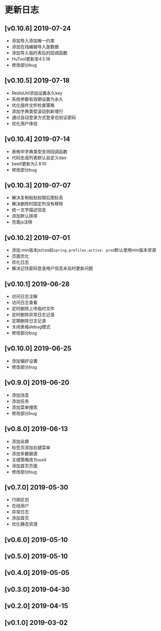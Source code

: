 # 更新日志
## [v0.10.6] 2019-07-24
- 添加导入添加唯一约束
- 添加在线编辑导入是数据
- 添加导入临时表后的回调函数
- HuTool更新至4.5.18
- 修改部分bug
## [v0.10.5] 2019-07-18
- RedisUtil添加设置永久key
- 系统参数有效期设置为永久
- 优化插件文件检查策略
- 添加字典类型滚动到新增行
- 通过自动登录方式登录也验证密码
- 优化用户体验
## [v0.10.4] 2019-07-14
- 表格中字典类型支持回调函数
- 代码生成列表默认自定义dao
- beetl更新为2.9.10
- 修改部分bug
## [v0.10.3] 2019-07-07
- 解决复制粘贴权限后图标丢
- 解决删除时固定列没有移除
- 统一文字描述信息
- 添加默认排序
- 完善js注释
## [v0.10.2] 2019-07-01
- 添加.min版本js/css如`spring.profiles.active: prod`默认使用min版本资源
- 页面优化
- 优化日志
- 解决记住密码登录用户信息未及时更新问题
## [v0.10.1] 2019-06-28
- 访问日志注解
- 访问日志查看
- 定时删除上传临时文件
- 定时删除异常日志记录
- 定期删除日志记录
- 关闭表格debug模式
- 修改部分bug
## [v0.10.0] 2019-06-25
- 添加偏好设置
- 修改部分bug
## [v0.9.0] 2019-06-20
- 添加消息
- 添加任务
- 添加菜单搜索
- 修改部分bug
## [v0.8.0] 2019-06-13
- 添加全屏
- 标签页添加右键菜单
- 添加多数据源
- 主键策略改为uuid
- 添加首页页面
- 修改部分bug
## [v0.7.0] 2019-05-30
- 行政区划
- 在线用户
- 异常日志
- 添加首页
- 优化静态资源
## [v0.6.0] 2019-05-10
## [v0.5.0] 2019-05-10
## [v0.4.0] 2019-05-05
## [v0.3.0] 2019-04-30
## [v0.2.0] 2019-04-15
## [v0.1.0] 2019-03-02
